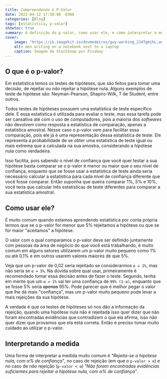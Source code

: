 ```yaml
---
title: Compreendendo o P-Valor
date: 2022-04-12 17:58:00 -0300
categories: [Blog]
tags: [estatística, p-valor]
showtoc: true
summary: A definição do p-valor, como usar ele, e como interpretar a medida
cover:
    image: "https://ik.imagekit.io/devmedeiros/guy-working_2J4TgmjhL.webp?tr=w-700"
    alt: men writing on a notebook next to a laptop
    caption: Imagem de StockSnap por Pixabay
---
```


## O que é o p-valor?

Em estatística temos os testes de hipóteses, que são feitos para tomar uma decisão, de rejeitar ou *não* rejeitar a hipótese nula. Alguns exemplos de teste de hipótese são: Neyman-Pearson, Shapiro-Wilk, T de Student, entre outros.

Todos testes de hipóteses possuem uma estatística de teste específico dele. E essa estatística é utilizada para avaliar o teste, mas essa tarefa pode ser cansativa até com o uso de computadores, pois a maioria dos _softwares_ não devolvem como resposta a estatística de comparação, apenas a estatística amostral. Nesse caso o p-valor vem para facilitar essa comparação, pois ele já é uma representação dessa estatística de teste. Ele representa a probabilidade de se obter uma estatística de teste igual ou mais extrema que a calculada na sua amostra, considerando a hipótese nula como verdadeira.

Isso facilita, pois sabendo o nível de confiança que você quer testar a sua hipótese basta comparar se o p-valor é menor ou maior que o seu nível de confiança, enquanto que se fosse usar a estatística de teste ainda seria necessário calcular a estatística para cada nível de confiança diferente que você fosse comparar. Então suponha que queira comparar 1%, 5% e 10%, você teria que calcular três estatísticas de teste diferentes para comparar a sua estatística amostral.

## Como usar ele?

É muito comum quando estamos aprendendo estatística por conta própria lermos que se o p-valor for menor que 5% rejeitamos a hipótese ou que se for maior "aceitamos" a hipótese.

O valor com o qual comparamos o p-valor deve ser definido juntamente com pessoas da área de negócio do que você está trabalhando, é muito comum em alguns setores utilizarem um p-valor muito pequeno como 1% ou até 0,1% e em outros usarem valores maiores de que 5%.

Veja que um p-valor de 0,02 seria rejeitado se considerarmos `α = 1%`, mas não seria se `α = 5%`. Na dúvida sobre qual usar, primeiramente é recomendado tomar essa decisão antes de fazer o teste. Segundo, tenha em mente que um `α = 1%` vai ter uma confiança de `99% (1-α)`, enquanto que se fosse 5% seria ~~apenas~~ 95%. Pode parecer que é melhor pegar o valor que lhe dá mais "confiança", mas um p-valor muito pequeno pode levar a mais rejeições da sua hipótese.

A verdade é que os testes de hipóteses só nos dão a informação da rejeição, quando uma hipótese nula não é rejeitada isso quer dizer que não foram encontradas evidências que contradizem o que ela afirma, isso não quer dizer que provamos que ela está correta. Então é preciso tomar muito cuidado ao utilizar o p-valor.

## Interpretando a medida

Uma forma de interpretar a medida muito comum é _"Rejeita-se a hipótese nula, com α% de confiança"_, no caso de rejeição (em que o `p-valor > α`) e no caso de *não* rejeição (`p-valor < α`) _"Não foram encontradas evidências suficientes para rejeitar a hipótese nula, com α% de confiança"_.
